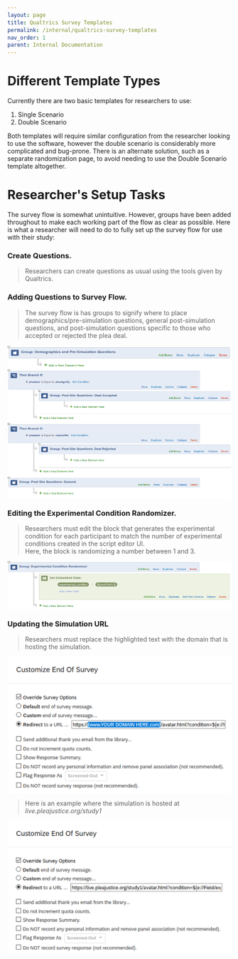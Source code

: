 ```yaml
---
layout: page
title: Qualtrics Survey Templates
permalink: /internal/qualtrics-survey-templates
nav_order: 1
parent: Internal Documentation
---
```

# Different Template Types

Currently there are two basic templates for researchers to use:

1. Single Scenario
2. Double Scenario

Both templates will require similar configuration from the researcher looking to use the software, however the double scenario is considerably more complicated and bug-prone. There is an alternate solution, such as a separate randomization page, to avoid needing to use the Double Scenario template altogether.

# Researcher's Setup Tasks

The survey flow is somewhat unintuitive. However, groups have been added throughout to make each working part of the flow as clear as possible. Here is what a researcher will need to do to fully set up the survey flow for use with their study:

### Create Questions.
>Researchers can create questions as usual using the tools given by Qualtrics.

### Adding Questions to Survey Flow.
>The survey flow is has groups to signify where to place demographics/pre-simulation questions, general post-simulation questions, and post-simulation questions specific to those who accepted or rejected the plea deal.

<img src="/img/survey1.png" align="center" alt="Pre-Simulation Question Block">
<img src="/img/survey2.png" align="center" alt="Post-Simulation Question Block">

### Editing the Experimental Condition Randomizer.
>Researchers must edit the block that generates the experimental condition for each participant to match the number of experimental conditions created in the script editor UI.<br>
>Here, the block is randomizing a number between 1 and 3.

<img src="/img/survey3.png" align="center" alt="Experimental Condition Generator">

### Updating the Simulation URL
>Researchers must replace the highlighted text with the domain that is hosting the simulation.<br>

<img src="/img/survey4.png" align="center" alt="Simulation URL Pre-Edit">

>Here is an example where the simulation is hosted at *live.pleajustice.org/study1*

<img src="/img/survey5.png" align="center" alt="Simulation URL Post-Edit">